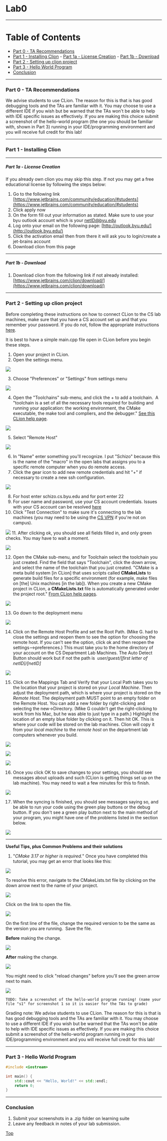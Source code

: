 # Lab0
---
# Table of Contents
- [Part 0 - TA Recommendations](#Part-0---TA-Recommendations)
- [Part 1 - Installing Clion](#Part-1---Installing-Clion)
		- [Part 1a - License Creation](#Part-1a---License-Creation)
		- [Part 1b - Download](#Part-1b---Download)
- [Part 2 - Setting up clion project](#Part-2---Setting-up-clion-project)
- [Part 3 - Hello World Program](#Part-3---Hello-World-Program)
- [Conclusion](#Conclusion)


---
### Part 0 - TA Recommendations
We advise students to use CLion. The reason for this is that is has good debugging tools and the TAs are familiar with it. You may choose to use a different IDE if you wish but be warned that the TAs won't be able to help with IDE specific issues as effectively. If you are making this choice submit a screenshot of the hello-world program (the one you should be familiar with, shown in Part 3) running in your IDE/programming environment and you will receive full credit for this lab!

---
### Part 1 - Installing Clion
---
##### Part 1a - License Creation
If you already own clion you may skip this step. If not you may get a free educational license by following the steps below:
1) Go to the following link [https://www.jetbrains.com/community/education/#students](https://www.jetbrains.com/community/education/#students)
2) Click apply now
3) On the form fill out your information as stated. Make sure to use your byu outlook account which is your netID@byu.edu
4) Log onto your email on the following page: [http://outlook.byu.edu/](http://outlook.byu.edu/)
5) Click the activation email then from there it will ask you to login/create a jet-brains account
6)  Download clion from this page
---
##### Part 1b - Download
1) Download clion from the following link if not already installed: [https://www.jetbrains.com/clion/download/](https://www.jetbrains.com/clion/download/)

---
### Part 2 - Setting up clion project
Before completing these instructions on how to connect CLion to the CS lab machines, make sure that you have a CS account set up and that you remember your password. If you do not, follow the appropriate instructions [here](https://docs.cs.byu.edu/doku.php?id=setting-up-your-account-with-the-cs-authentication-system).

It is best to have a simple main.cpp file open in CLion before you begin these steps.

1.  Open your project in CLion.
2.  Open the settings menu.

![](/assets/images/lab/lab0_Where_Is_Settings_Menu.png)

3.  Choose "Preferences" or "Settings" from settings menu

![](/assets/images/lab/lab0_Choose_Preferences_from_Settings_Menu.png)

4.  Open the "Toolchains" sub-menu, and click the + to add a toolchain.  A "toolchain is a set of all the necessary tools required for building and running your application: the working environment, the CMake executable, the make tool and compliers, and the debugger." [See this CLion help page](https://www.jetbrains.com/help/clion/how-to-create-toolchain-in-clion.html). 

![](/assets/images/lab/lab0_01-Toolchans.png)

5.  Select "Remote Host"

![](/assets/images/lab/lab0_02-RemoteHose.png)

6.  In "Name" enter something you'll recognize. I put "Schizo" because this is the name of the "macro" in the open labs that assigns you to a specific remote computer when you do remote access. 
7.  Click the gear icon to add new remote credentials and hit "+" if necessary to create a new ssh configuration.

![](/assets/images/lab/lab0_03-NewCredential.png)

8.  For host enter schizo.cs.byu.edu and for port enter 22
9.  For user name and password, use your CS account credentials. Issues with your CS account can be resolved [here](https://docs.cs.byu.edu/doku.php?id=setting-up-your-account-with-the-cs-authentication-system)
10.  Click "Test Connection" to make sure it's connecting to the lab machines (you may need to be using the [CS VPN](https://docs.cs.byu.edu/doku.php?id=VPN-Configuration-and-Use) if you're not on campus).

![](/assets/images/lab/lab0_04-CSAccount.png)
11.  After clicking ok, you should see all fields filled in, and only green checks. You may have to wait a moment.

![](/assets/images/lab/lab0_05-GreenChecks.png)

12.  Open the CMake sub-menu, and for Toolchain select the toolchain you just created. Find the field that says "Toolchain", click the down arrow, and select the name of the toolchain that you just created. "CMake is a meta build system [in CLion] that uses scripts called **CMakeLists** to generate build files for a specific environment (for example, make files on [the] Unix machines [in the lab]). When you create a new CMake project in CLion, a **CMakeLists.txt** file is automatically generated under the project root." [From CLion help pages](https://www.jetbrains.com/help/clion/quick-cmake-tutorial.html).

![](/assets/images/lab/lab0_06-CMake.png)

13.  Go down to the deployment menu

![](/assets/images/lab/lab0_01_LI2.jpg)

14.  Click on the Remote Host Profile and set the Root Path. (Mike G. had to close the settings and reopen them to see the option for choosing the remote host. If you can't see the option, click ok and then reopen the settings-->preferences.) This must take you to the home directory of your account on the CS Department Lab Machines. The Auto Detect Button should work but if not the path is  _user/guest/[first letter of netID]/[netID]_

![](/assets/images/lab/lab0_02_LI.jpg)

15.  Click on the Mappings Tab and Verify that your Local Path takes you to the location that your project is stored on your _Local Machine_. Then adjust the deployment path, which is where your project is stored on the _Remote Host_. The deployment path MUST point to an empty folder on the Remote Host. You can add a new folder by right-clicking and selecting the new->Directory. (Mike G couldn't get the right-clicking to work from his Mac, but he was able to just type in a path.) Highlight the location of an empty blue folder by clicking on it. Then hit OK. This is where your code will be stored on the lab machines. Clion will copy it from your _local machine_ to the _remote host_ on the department lab computers whenever you build.

![](/assets/images/lab/lab0_05_LI.jpg)

![](/assets/images/lab/lab0_04.png)

![](/assets/images/lab/lab0_03.png)

16.  Once you click OK to save changes to your settings, you should see messages about uploads and such (CLion is getting things set up on the lab machine). You may need to wait a few minutes for this to finish.

![](/assets/images/lab/lab0_07-Syncing.png)

17.  When the syncing is finished, you should see messages saying so, and be able to run your code using the green play buttons or the debug button. If you don't see a green play button next to the main method of your program, you might have one of the problems listed in the section below.

![](/assets/images/lab/lab0_08-Finished.png)

---

**Useful Tips, plus Common Problems and their solutions**

1.  "_CMake 3.17 or higher is required._" Once you have completed this tutorial, you may get an error that looks like this:

![](/assets/images/lab/lab0_CLion_Error_Message.png)
  
To resolve this error, navigate to the CMakeLists.txt file by clicking on the down arrow next to the name of your project.

![](/assets/images/lab/lab0_Finding_CmakeList_txt.png)

Click on the link to open the file.

![](/assets/images/lab/lab0_Opening_CmakeList_txt.png)

On the first line of the file, change the required version to be the same as the version you are running.  Save the file.


**Before** making the change.

![](/assets/images/lab/lab0_Wrong_CMake_version_--_before.png)

**After** making the change. 

![](/assets/images/lab/lab0_Wrong_CMake_version_--_after.png)

You might need to click "reload changes" before you'll see the green arrow next to main.

![](/assets/images/lab/lab0_Reload_Changes.png)


`TODO: Take a screenshot of the hello-world program running! (name your file "s1" for screenshot 1 so it is easier for the TAs to grade)`

Grading note: We advise students to use CLion. The reason for this is that is has good debugging tools and the TAs are familiar with it. You may choose to use a different IDE if you wish but be warned that the TAs won't be able to help with IDE specific issues as effectively. If you are making this choice submit a screenshot of the hello-world program running in your IDE/programming environment and you will receive full credit for this lab!

---
### Part 3 - Hello World Program
```c++
#include <iostream>  
  
int main() {  
    std::cout << "Hello, World!" << std::endl;  
    return 0;  
}
```
---
### Conclusion
1. Submit your screenshots in a .zip folder on learning suite
2. Leave any feedback in notes of your lab submission.

[Top](#Lab0)